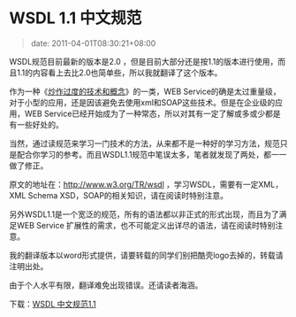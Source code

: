 # WSDL 1.1 中文规范
>date: 2011-04-01T08:30:21+08:00


WSDL规范目前最新的版本是2.0 ，但是目前大部分还是按1.1的版本进行使用，而且1.1的内容看上去比2.0也简单些，所以我就翻译了这个版本。


作为一种《[炒作过度的技术和概念](https://coolshell.cn/articles/3609.html "那些炒作过度的技术和概念")》的一类，WEB Service的确是太过重量级，对于小型的应用，还是因该避免去使用xml和SOAP这些技术。但是在企业级的应用，WEB Service已经开始成为了一种常态，所以对其有一定了解或多或少都是有一些好处的。


当然，通过读规范来学习一门技术的方法，从来都不是一种好的学习方法，规范只是配合你学习的参考。而且WSDL1.1规范中笔误太多，笔者就发现了两处，都一一做了修正。


原文的地址在：<http://www.w3.org/TR/wsdl> ，学习WSDL，需要有一定XML，XML Schema XSD，SOAP的相关知识，请在阅读时特别注意。


另外WSDL1.1是一个宽泛的规范，所有的语法都以非正式的形式出现，而且为了满足WEB Service 扩展性的需求，也不可能定义出详尽的语法，请在阅读时特别注意。


我的翻译版本以word形式提供，请要转载的同学们别把酷壳logo去掉的，转载请注明出处。


由于个人水平有限，翻译难免出现错误。还请读者海涵。


下载：[WSDL 中文规范1.1](https://coolshell.cn/wp-content/uploads/2011/03/WSDL-中文规范1.1.doc)



